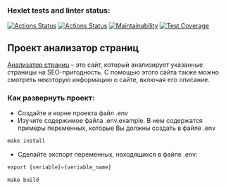 ### Hexlet tests and linter status:
[![Actions Status](https://github.com/Rudich1988/python-project-83/actions/workflows/hexlet-check.yml/badge.svg)](https://github.com/Rudich1988/python-project-83/actions)
[![Actions Status](https://github.com/Rudich1988/python-project-83/actions/workflows/pyci.yml/badge.svg)](https://github.com/Rudich1988/python-project-83/actions)
[![Maintainability](https://api.codeclimate.com/v1/badges/b573da64cfd884eb8d20/maintainability)](https://codeclimate.com/github/Rudich1988/python-project-83/maintainability)
[![Test Coverage](https://api.codeclimate.com/v1/badges/b573da64cfd884eb8d20/test_coverage)](https://codeclimate.com/github/Rudich1988/python-project-83/test_coverage)


## Проект анализатор страниц
[Анализатор страниц](https://hexlet-code-7njy.onrender.com/) – это сайт, который анализирует указанные страницы на SEO-пригодность. С помощью этого сайта также можно смотреть некоторую информацию о сайте, включая его описание.


### Как развернуть проект:
- Создайте в корне проекта файл .env
- Изучите содержимое файла .env.example. В нем содержатся примеры переменных, которые Вы должны создать в файле .env

```python
make install
```

- Сделайте экспорт переменных, находящихся в файле .env:

```python
export {veriable}={veriable_name}
```

```python
make build
```